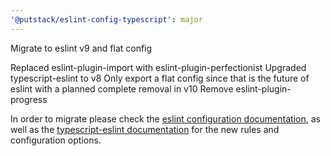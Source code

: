 ```yaml
---
'@putstack/eslint-config-typescript': major
---
```


Migrate to eslint v9 and flat config

Replaced eslint-plugin-import with eslint-plugin-perfectionist
Upgraded typescript-eslint to v8
Only export a flat config since that is the future of eslint with a planned complete removal in v10
Remove eslint-plugin-progress

In order to migrate please check the [eslint configuration documentation](https://eslint.org/docs/latest/use/configure/configuration-files#configuration-file), as well as the [typescript-eslint documentation](https://typescript-eslint.io/blog/announcing-typescript-eslint-v8-beta) for the new rules and configuration options.
